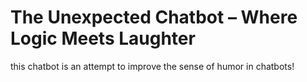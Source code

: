 # The Unexpected Chatbot – Where Logic Meets Laughter
this chatbot is an attempt to improve the sense of humor in chatbots!
